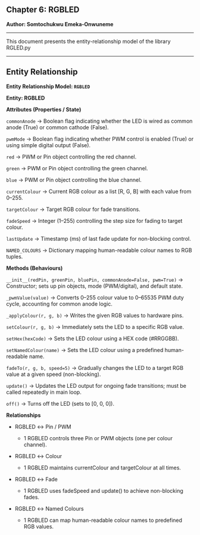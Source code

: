 ## Chapter 6: RGBLED

**Author: Somtochukwu Emeka-Onwuneme**

---

This document presents the entity-relationship model of the library RGLED.py

---

## Entity Relationship

**Entity Relationship Model: ```RGBLED```**

**Entity: RGBLED**

**Attributes (Properties / State)**

```commonAnode``` → Boolean flag indicating whether the LED is wired as common anode (True) or common cathode (False).

```pwmMode``` → Boolean flag indicating whether PWM control is enabled (True) or using simple digital output (False).

```red``` → PWM or Pin object controlling the red channel.

```green``` → PWM or Pin object controlling the green channel.

```blue``` → PWM or Pin object controlling the blue channel.

```currentColour``` → Current RGB colour as a list [R, G, B] with each value from 0–255.

```targetColour``` → Target RGB colour for fade transitions.

```fadeSpeed``` → Integer (1–255) controlling the step size for fading to target colour.

```lastUpdate``` → Timestamp (ms) of last fade update for non-blocking control.

```NAMED_COLOURS``` → Dictionary mapping human-readable colour names to RGB tuples.

**Methods (Behaviours)**

```__init__(redPin, greenPin, bluePin, commonAnode=False, pwm=True)``` → Constructor; sets up pin objects, mode (PWM/digital), and default state.

```_pwmValue(value)``` → Converts 0–255 colour value to 0–65535 PWM duty cycle, accounting for common anode logic.

```_applyColour(r, g, b)``` → Writes the given RGB values to hardware pins.

```setColour(r, g, b)``` → Immediately sets the LED to a specific RGB value.

```setHex(hexCode)``` → Sets the LED colour using a HEX code (#RRGGBB).

```setNamedColour(name)``` → Sets the LED colour using a predefined human-readable name.

```fadeTo(r, g, b, speed=5)``` → Gradually changes the LED to a target RGB value at a given speed (non-blocking).

```update()``` → Updates the LED output for ongoing fade transitions; must be called repeatedly in main loop.

```off()``` → Turns off the LED (sets to [0, 0, 0]).

**Relationships**

- RGBLED ↔ Pin / PWM

    - 1 RGBLED controls three Pin or PWM objects (one per colour channel).

- RGBLED ↔ Colour

    - 1 RGBLED maintains currentColour and targetColour at all times.

- RGBLED ↔ Fade

    - 1 RGBLED uses fadeSpeed and update() to achieve non-blocking fades.

- RGBLED ↔ Named Colours

    - 1 RGBLED can map human-readable colour names to predefined RGB values.